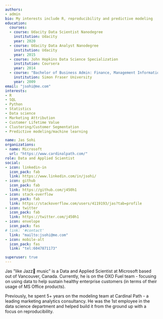 ```yaml
---
authors:
- admin
bio: My interests include R, reproducibility and predictive modeling
education:
  courses:
  - course: Udacity Data Scientist Nanodegree
    institution: Udacity
    year: 2020
  - course: Udacity Data Analyst Nanodegree
    institution: Udacity
    year: 2015
  - course: John Hopkins Data Science Specialization
    institution: Coursera
    year: 2014
  - course: "Bachelor of Business Admin: Finance, Management Information Systems, and Entrepreneurship"
    institution: Simon Fraser University
    year: 2009
email: "jsohi@me.com"
interests:
- R
- SQL
- Python
- Statistics
- Data science
- Marketing Attribution
- Customer Lifetime Value
- Clustering/Customer Segmentation
- Predictive modeling/machine learning

name: Jas Sohi
organizations:
- name: Microsoft
  url: "https://www.cardinalpath.com/"
role: Data and Applied Scientist
social:
- icon: linkedin-in
  icon_pack: fab
  link: https://www.linkedin.com/in/jsohi/
- icon: github
  icon_pack: fab
  link: https://github.com/j450h1
- icon: stack-overflow
  icon_pack: fab
  link: https://stackoverflow.com/users/4119193/jas?tab=profile
- icon: twitter
  icon_pack: fab
  link: https://twitter.com/j450h1
- icon: envelope
  icon_pack: fas
# link: '#contact'
  link: "mailto:jsohi@me.com"
- icon: mobile-alt
  icon_pack: fas
  link: "tel:6047871173"

superuser: true
---
```


Jas "like Jazz🎺 music" is a Data and Applied Scientist at Microsoft based out of Vancouver, Canada. Currently, he is on the OXO Fuel team - focusing on using data to help sustain healthy enterprise customers  (in terms of their usage of MS Office products).

Previously, he spent 5+ years on the modeling team at Cardinal Path - a leading marketing analytics consultancy. He was the 1st employee in the data science department and helped build it from the ground up with a focus on reproducibility. 

